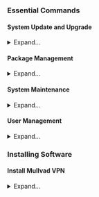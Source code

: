 ### Essential Commands

#### System Update and Upgrade
<details>
<summary>Expand...</summary>

#### Update package lists and upgrade all packages:
```
sudo pacman -Syu
```

</details>


#### Package Management
<details>
<summary>Expand...</summary>

#### Install a package:
```
sudo pacman -S <package-name>
```

#### Remove a package:
```
sudo pacman -R <package-name>
```

#### Remove a package and its dependencies:
```
sudo pacman -Rns <package-name>
```

#### Search for a package:
```
pacman -Ss <package-name>
```

#### List installed packages:
```
pacman -Q
```

#### Display information about a package:
```
pacman -Qi <package-name>
```

</details>


#### System Maintenance
<details>
<summary>Expand...</summary>

#### Clean the package cache:
```
sudo pacman -Sc
```

#### Remove all unused packages and dependencies:
```
sudo pacman -Rns $(pacman -Qdtq)
```

</details>


#### User Management
<details>
<summary>Expand...</summary>

Add a new user:
```
sudo useradd -m <username>
```

Set a password for a user:
```
sudo passwd <username>
```

Delete a user:
```
sudo userdel -r <username>
```

</details>


### Installing Software

#### Install Mullvad VPN
<details>
<summary>Expand...</summary>

```
# Clone the Mullvad VPN binary repository
git clone https://aur.archlinux.org/mullvad-vpn-bin.git

# Navigate into the repository directory
cd mullvad-vpn-bin/

# Download the Mullvad code signing key
wget https://mullvad.net/media/mullvad-code-signing.asc

# Import the Mullvad code signing key into GPG
gpg --import mullvad-code-signing.asc

# Verify the fingerprint of the Mullvad signing key
gpg --fingerprint admin@mullvad.net

# Set the build directory and build the package
BUILDDIR=/tmp/makepkg makepkg -sirc

# Navigate out of the repository directory
cd ..

# Clean up by removing the repository directory
rm -rf mullvad-vpn-bin/
```

</details>
